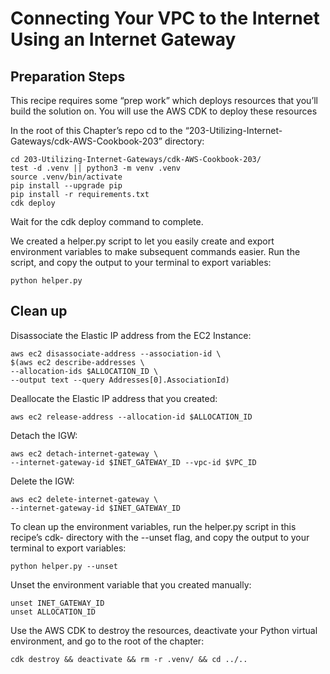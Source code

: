 # Connecting Your VPC to the Internet Using an Internet Gateway

## Preparation Steps
This recipe requires some “prep work” which deploys resources that you’ll build the solution on. You will use the AWS CDK to deploy these resources 

In the root of this Chapter’s repo cd to the “203-Utilizing-Internet-Gateways/cdk-AWS-Cookbook-203” directory:
```
cd 203-Utilizing-Internet-Gateways/cdk-AWS-Cookbook-203/
test -d .venv || python3 -m venv .venv
source .venv/bin/activate
pip install --upgrade pip 
pip install -r requirements.txt
cdk deploy
```

Wait for the cdk deploy command to complete. 

We created a helper.py script to let you easily create and export environment variables to make subsequent commands easier. Run the script, and copy the output to your terminal to export variables:

`python helper.py`



## Clean up 
Disassociate the Elastic IP address from the EC2 Instance:
```
aws ec2 disassociate-address --association-id \
$(aws ec2 describe-addresses \
--allocation-ids $ALLOCATION_ID \
--output text --query Addresses[0].AssociationId)
```

Deallocate the Elastic IP address that you created:

`aws ec2 release-address --allocation-id $ALLOCATION_ID`

Detach the IGW:
```
aws ec2 detach-internet-gateway \
--internet-gateway-id $INET_GATEWAY_ID --vpc-id $VPC_ID
```

Delete the IGW:
```
aws ec2 delete-internet-gateway \
--internet-gateway-id $INET_GATEWAY_ID
```

To clean up the environment variables, run the helper.py script in this recipe’s cdk- directory with the --unset flag, and copy the output to your terminal to export variables:

`python helper.py --unset`

Unset the environment variable that you created manually:
```
unset INET_GATEWAY_ID
unset ALLOCATION_ID
```

Use the AWS CDK to destroy the resources, deactivate your Python virtual environment, and go to the root of the chapter:

`cdk destroy && deactivate && rm -r .venv/ && cd ../..`

